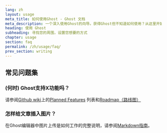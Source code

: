 ```yaml
---
lang: zh
layout: usage
meta_title: 如何使用Ghost - Ghost 文档
meta_description: 一个深入使用Ghost的向导。获得Ghost但不知道如何使用？从这里开始!
heading: 使用 Ghost
subheading: 寻找您的周围，设置您想要的方式
chapter: usage
section: faq
permalink: /zh/usage/faq/
prev_section: writing
---
```


## 常见问题集 <a id="faq"></a>

### (何时) Ghost支持X功能吗？

请参阅[Github wiki](https://github.com/TryGhost/Ghost/wiki)上的[Planned Features](https://github.com/TryGhost/Ghost/wiki/Planned-Features) 列表和[Roadmap（路线图）](https://github.com/TryGhost/Ghost/wiki/Roadmap)

### 怎样给文章插入图片？

在Ghost编辑器中图片上传是如何工作的完整说明，请参阅[Markdown指南](/usage/writing/#markdown)。